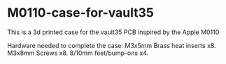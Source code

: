 # M0110-case-for-vault35
This is a 3d printed case for the vault35 PCB inspired by the Apple M0110

Hardware needed to complete the case: M3x5mm Brass heat inserts x8.
                                      M3x8mm Screws x8.
                                      8/10mm feet/bump-ons x4.

